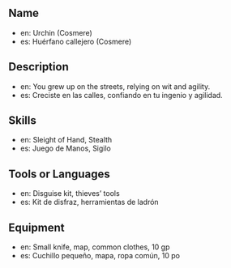## Name
- en: Urchin (Cosmere)
- es: Huérfano callejero (Cosmere)

## Description
- en: You grew up on the streets, relying on wit and agility.
- es: Creciste en las calles, confiando en tu ingenio y agilidad.

## Skills
- en: Sleight of Hand, Stealth
- es: Juego de Manos, Sigilo

## Tools or Languages
- en: Disguise kit, thieves’ tools
- es: Kit de disfraz, herramientas de ladrón

## Equipment
- en: Small knife, map, common clothes, 10 gp
- es: Cuchillo pequeño, mapa, ropa común, 10 po